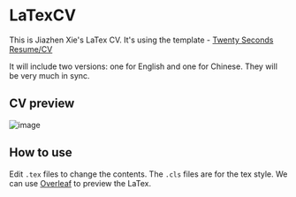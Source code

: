 # LaTexCV

This is Jiazhen Xie's LaTex CV. It's using the template - [Twenty Seconds Resume/CV](https://www.latextemplates.com/template/twenty-seconds-resumecv)

It will include two versions: one for English and one for Chinese. They will be very much in sync.

## CV preview

![image](https://ik.imagekit.io/w2wmbaiic/Jiazhen_Xie_CV_pdf_rnfGjrpu_h.png?updatedAt=1629660966913)

## How to use
Edit `.tex` files to change the contents. The `.cls` files are for the tex style.
We can use [Overleaf](https://www.overleaf.com/) to preview the LaTex.
